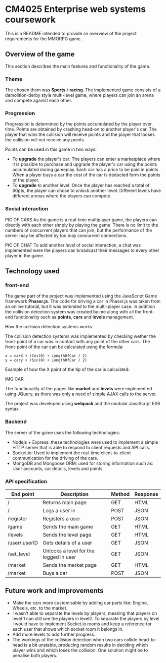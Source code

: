 # CM4025 Enterprise web systems coursework

This is a README intended to provide an overview of the project requirements for the MMORPG game.


## Overview of the game

This section describes the main features and functionality of the game.

### Theme

The chosen them was **Sports** / **racing**. The implemented game consists of a demolition-derby style multi-level game, where players can join an arena and compete against each other. 

### Progression

Progression is determined by the points accumulated by the player over time. Points are obtained by crashing head-on to another player's car. The player that wins the collision will receive points and the player that looses the collision will not receive any points. 

Points can be used in this game in two ways:

- To **upgrade** the player's car: The players can enter a marketplace where it is possible to purchase and upgrade the player's car using the points accumulated during gameplay. Each car has a price to be paid in points. When a player buys a car the cost of the car is deducted form the points of the player. 
- To **upgrade** to another level: Once the player has reached a total of 60pts, the player can chose to unlock another level. Different levels have different arenas where the players can compete. 

### Social interaction

PIC OF CARS
As the game is a real-time multiplayer game, the players can directly with each other simply by playing the game. There is no limit to the numbers of concurrent players that can join, but the performance of the server may be affected by too may concurrent connections. 

PIC OF CHAT
To add another level of social interaction, a chat was implemented were the players can broadcast their messages to every other player in the game. 

## Technology used

### front-end 

The game part of the project was implemented using the JavaScript Game framework **Phaser.js**. The code for driving a car in Phaser.js was taken from an online tutorial, but it was extended to the multi-player case. In addition the collision detection system was created by me along with all the front-end functionality such as **points**, **cars** and **levels** management. 

How the collision detection systems works

The collision detection systems was implemented by checking wether the front-point of a car was in contact with any point of the other cars. 
The front-point of the car can be calculated using the formula:

```
x = carX + (Cos(θ) + LengthOfCar / 2)
y = cary + (Sin(θ) + LengthOfCar / 2)
```

Example of how the X point of the tip of the car is calculated:

IMG CAR

The functionality of the pages like **market** and **levels** were implemented using JQuery, as there was only a need of simple AJAX calls to the server. 

The project was developed using **webpack** and the modular JavaScript ES6 syntax 

### Backend 

The server of the game uses the following technologies:

- Nodejs + Express: these technologies were used to implement a simple HTTP server that is able to respond to client requests and API calls. 
- Socket.io: Used to implement the real-time client-to-client communication for the driving of the cars.
- MongoDB and Mongoose ORM: used for storing information such as: User accounts, car details, levels and points.

### API specification

| End point |  Description | Method | Response|
|------------|--------|------------|-------------|
|/|  Returns main page         |GET            | HTML
|/ | Logs a user in     | POST          |JSON            |
|/register | Registers a user          |POST| JSON |
|/game | Sends the main game          |GET| HTML |
|/levels | Sends the level page          |GET| HTML |
|/user/:userID | Gets details of a user          |GET| JSON |
|/set_level |  Unlocks a level for the logged in user   |GET| JSON |
|/market | Sends the market page          |GET| HTML|
|/market | Buys a car          |POST| JSON |
 

## Future work and improvements

- Make the cars more customisable by adding car parts like: Engine, Wheels, etc. to the market. 
- I wasn't able to separate the levels by players, meaning that players on level 1 can still see the players in level2. To separate the players by level I would have to implement Socket.io rooms and keep a reference for each user that shows which socket room it belongs in.
- Add more levels to add further progress. 
- The workings of the collision detection when two cars collide head-to-head is a bit unstable, producing random results in deciding which player wins and which loses the collision. One solution might be to penalise both players. 